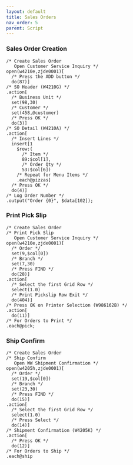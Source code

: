 ```yaml
---
layout: default
title: Sales Orders
nav_order: 5
parent: Script
---
```


<link href="../assets/prism-dark.min.css" rel="stylesheet" />
<link href="../assets/style.css" rel="stylesheet">
<script src="../assets/prism-core.min.js"></script>
<script src="../assets/prism-csl.js"></script>

### Sales Order Creation

<div class="codeblock">
<pre><code class="language-csl">/* Create Sales Order
   Open Customer Service Inquiry */
open(w4210e,zjde0001)[
  /* Press the ADD button */
  do(87)]
/* SO Header (W4210G) */
.action[
  /* Business Unit */
  set(98,30)
  /* Customer */
  set(458,@customer)
  /* Press OK */
  do(3)]
/* SO Detail (W4210A) */
.action[
  /* Insert Lines */
  insert[1
    $row:(
      /* Item */
      89:$col[1],
      /* Order Qty */
      53:$col[6])
    /* Repeat for Menu Items */
    .each@pizzas]
  /* Press OK */
  do(4)]
/* Log Order Number */
.output("Order {0}", $data[102]);
</code></pre>
</div>

### Print Pick Slip

<div class="codeblock">
<pre><code class="language-csl">/* Create Sales Order
/* Print Pick Slip
   Open Customer Service Inquiry */
open(w4210e,zjde0001)[
  /* Order */
  set(9,$col[0])
  /* Branch */
  set(7,30)
  /* Press FIND */
  do(28)]
.action[
  /* Select the first Grid Row */
  select(1.0)
  /* Print Pickslip Row Exit */
  do(404)]
/* Press OK on Printer Selection (W986162B) */
.action[
  do(11)]
/* For Orders to Print */
.each@pick;
</code></pre>
</div>

### Ship Confirm

<div class="codeblock">
<pre><code class="language-csl">/* Create Sales Order
/* Ship Confirm
   Open WW Shipment Confirmation */
open(w4205h,zjde0001)[
  /* Order */
  set(19,$col[0])
  /* Branch */
  set(23,30)
  /* Press FIND */
  do(15)]
.action[
  /* Select the first Grid Row */
  select(1.0)
  /* Press Select */
  do(14)]
/* Shipment Confirmation (W4205K) */
.action[
  /* Press OK */
  do(12)]
/* For Orders to Ship */
.each@ship
</code></pre>
</div>
